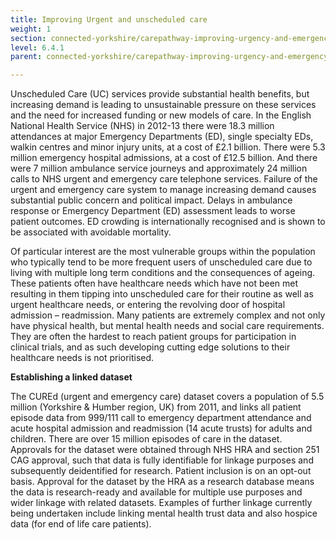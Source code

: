 ```yaml
---
title: Improving Urgent and unscheduled care
weight: 1
section: connected-yorkshire/carepathway-improving-urgency-and-emergency-pathways-for-patients/improving-urgent-and-unscheduled-care
level: 6.4.1
parent: connected-yorkshire/carepathway-improving-urgency-and-emergency-pathways-for-patients

---
```


Unscheduled Care (UC) services provide substantial health benefits, but increasing demand is leading to unsustainable pressure on these services and the need for increased funding or new models of care. In the English National Health Service (NHS) in 2012-13 there were 18.3 million attendances at major Emergency Departments (ED), single specialty EDs, walkin centres and minor injury units, at a cost of £2.1 billion.  There were 5.3 million emergency hospital admissions, at a cost of £12.5 billion.  And there were 7 million ambulance service journeys and approximately 24 million calls to NHS urgent and emergency care telephone services.  Failure of the urgent and emergency care system to manage increasing demand causes substantial public concern and political impact. Delays in ambulance response or Emergency Department (ED) assessment leads to worse patient outcomes. ED crowding is internationally recognised and is shown to be associated with avoidable mortality.  

Of particular interest are the most vulnerable groups within the population who typically tend to be more frequent users of unscheduled care due to living with multiple long term conditions and the consequences of ageing. These patients often have healthcare needs which have not been met resulting in them tipping into unscheduled care for their routine as well as urgent healthcare needs, or entering the revolving door of hospital admission – readmission. Many patients are extremely complex and not only have physical health, but mental health needs and social care requirements. They are often the hardest to reach patient groups for participation in clinical trials, and as such developing cutting edge solutions to their healthcare needs is not prioritised. 

**Establishing a linked dataset** 

The CUREd (urgent and emergency care) dataset covers a population of 5.5 million (Yorkshire & Humber region, UK) from 2011, and links all patient episode data from 999/111 call to emergency department attendance and acute hospital admission and readmission (14 acute trusts) for adults and children. There are over 15 million episodes of care in the dataset. Approvals for the dataset were obtained through NHS HRA and section 251 CAG approval, such that data is fully identifiable for linkage purposes and subsequently deidentified for research. Patient inclusion is on an opt-out basis. Approval for the dataset by the HRA as a research database means the data is research-ready and available for multiple use purposes and wider linkage with related datasets. Examples of further linkage currently being undertaken include linking mental health trust data and also hospice data (for end of life care patients).  

        
